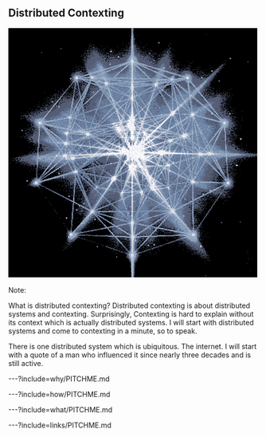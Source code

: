 ## Distributed Contexting

![animated-network-sphere](assets/image/animated-network-sphere.gif)

Note:

What is distributed contexting? Distributed contexting is about distributed systems and contexting. Surprisingly, Contexting is hard to explain without its context which is actually distributed systems. I will start with distributed systems and come to contexting in a minute, so to speak.

There is one distributed system which is ubiquitous. The internet. I will start with a quote of a man who influenced it since nearly three decades and is still active.


---?include=why/PITCHME.md

---?include=how/PITCHME.md

---?include=what/PITCHME.md

---?include=links/PITCHME.md

